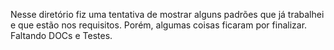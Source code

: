 Nesse diretório fiz uma tentativa de mostrar alguns padrões que já trabalhei e que estão nos requisitos.
Porém, algumas coisas ficaram por finalizar.
Faltando DOCs e Testes.
